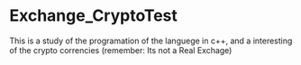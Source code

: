 # Exchange_CryptoTest
This is a study of the programation of the languege in c++, and a interesting of the crypto correncies (remember: Its not a Real Exchage)
